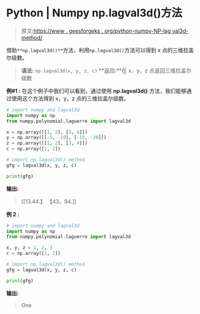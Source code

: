 # Python | Numpy np.lagval3d()方法

> 原文:[https://www . geesforgeks . org/python-numpy-NP-lag val3d-method/](https://www.geeksforgeeks.org/python-numpy-np-lagval3d-method/)

借助`**np.lagval3d()**`方法，利用`np.lagval3d()`方法可以得到 x 点的三维拉盖尔级数。

> **语法:** `np.lagval3d(x, y, z, c)`
> **返回:**在 x、y、z 点返回三维拉盖尔级数

**例#1 :**
在这个例子中我们可以看到，通过使用 **np.lagval3d()** 方法，我们能够通过使用这个方法得到 x，y，z 点的三维拉盖尔级数。

```py
# import numpy and lagval3d
import numpy as np
from numpy.polynomial.laguerre import lagval3d

x = np.array([[1, 2], [3, 4]])
y = np.array([[-5, -10], [-15, -20]])
z = np.array([[1, 2], [3, 4]])
c = np.array([1, 2])

# import np.lagval3d() method
gfg = lagval3d(x, y, z, c)

print(gfg)
```

**输出:**

> [[13.44.】
> 【43。94.]]

**例 2 :**

```py
# import numpy and lagval3d
import numpy as np
from numpy.polynomial.laguerre import lagval3d

x, y, z = 1, 2, 3
c = np.array([1, 2])

# import np.lagval3d() method
gfg = lagval3d(x, y, z, c)

print(gfg)
```

**输出:**

> One